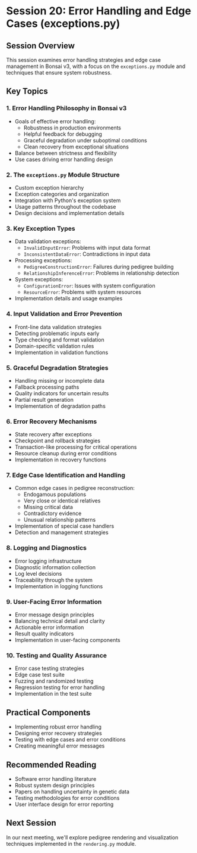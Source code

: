 # Session 20: Error Handling and Edge Cases (exceptions.py)

## Session Overview
This session examines error handling strategies and edge case management in Bonsai v3, with a focus on the `exceptions.py` module and techniques that ensure system robustness.

## Key Topics

### 1. Error Handling Philosophy in Bonsai v3
- Goals of effective error handling:
  - Robustness in production environments
  - Helpful feedback for debugging
  - Graceful degradation under suboptimal conditions
  - Clean recovery from exceptional situations
- Balance between strictness and flexibility
- Use cases driving error handling design

### 2. The `exceptions.py` Module Structure
- Custom exception hierarchy
- Exception categories and organization
- Integration with Python's exception system
- Usage patterns throughout the codebase
- Design decisions and implementation details

### 3. Key Exception Types
- Data validation exceptions:
  - `InvalidInputError`: Problems with input data format
  - `InconsistentDataError`: Contradictions in input data
- Processing exceptions:
  - `PedigreeConstructionError`: Failures during pedigree building
  - `RelationshipInferenceError`: Problems in relationship detection
- System exceptions:
  - `ConfigurationError`: Issues with system configuration
  - `ResourceError`: Problems with system resources
- Implementation details and usage examples

### 4. Input Validation and Error Prevention
- Front-line data validation strategies
- Detecting problematic inputs early
- Type checking and format validation
- Domain-specific validation rules
- Implementation in validation functions

### 5. Graceful Degradation Strategies
- Handling missing or incomplete data
- Fallback processing paths
- Quality indicators for uncertain results
- Partial result generation
- Implementation of degradation paths

### 6. Error Recovery Mechanisms
- State recovery after exceptions
- Checkpoint and rollback strategies
- Transaction-like processing for critical operations
- Resource cleanup during error conditions
- Implementation in recovery functions

### 7. Edge Case Identification and Handling
- Common edge cases in pedigree reconstruction:
  - Endogamous populations
  - Very close or identical relatives
  - Missing critical data
  - Contradictory evidence
  - Unusual relationship patterns
- Implementation of special case handlers
- Detection and management strategies

### 8. Logging and Diagnostics
- Error logging infrastructure
- Diagnostic information collection
- Log level decisions
- Traceability through the system
- Implementation in logging functions

### 9. User-Facing Error Information
- Error message design principles
- Balancing technical detail and clarity
- Actionable error information
- Result quality indicators
- Implementation in user-facing components

### 10. Testing and Quality Assurance
- Error case testing strategies
- Edge case test suite
- Fuzzing and randomized testing
- Regression testing for error handling
- Implementation in the test suite

## Practical Components
- Implementing robust error handling
- Designing error recovery strategies
- Testing with edge cases and error conditions
- Creating meaningful error messages

## Recommended Reading
- Software error handling literature
- Robust system design principles
- Papers on handling uncertainty in genetic data
- Testing methodologies for error conditions
- User interface design for error reporting

## Next Session
In our next meeting, we'll explore pedigree rendering and visualization techniques implemented in the `rendering.py` module.
